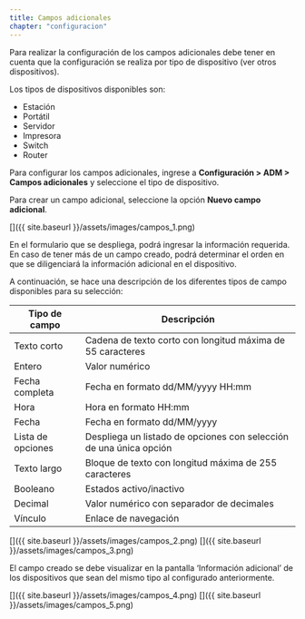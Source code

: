 ```yaml
---
title: Campos adicionales
chapter: "configuracion"
---
```


Para realizar la configuración de los campos adicionales debe tener en cuenta que la configuración se realiza por tipo de dispositivo (ver otros dispositivos).

Los tipos de dispositivos disponibles son:

*   Estación
*   Portátil
*   Servidor
*   Impresora
*   Switch
*   Router

Para configurar los campos adicionales, ingrese a **Configuración &gt; ADM &gt; Campos adicionales** y seleccione el tipo de dispositivo.

Para crear un campo adicional, seleccione la opción **Nuevo campo adicional**.

[]({{ site.baseurl }}/assets/images/campos_1.png)

En el formulario que se despliega, podrá ingresar la información requerida. En caso de tener más de un campo creado, podrá determinar el orden en que se diligenciará la información adicional en el dispositivo.

A continuación, se hace una descripción de los diferentes tipos de campo disponibles para su selección:

| **Tipo de campo** | **Descripción** |
| --- | --- |
| Texto corto | Cadena de texto corto con longitud máxima de 55 caracteres |
| Entero | Valor numérico |
| Fecha completa | Fecha en formato dd/MM/yyyy HH:mm |
| Hora | Hora en formato HH:mm |
| Fecha | Fecha en formato dd/MM/yyyy |
| Lista de opciones | Despliega un listado de opciones con selección de una única opción |
| Texto largo | Bloque de texto con longitud máxima de 255 caracteres |
| Booleano | Estados activo/inactivo |
| Decimal | Valor numérico con separador de decimales |
| Vínculo | Enlace de navegación |

[]({{ site.baseurl }}/assets/images/campos_2.png)
[]({{ site.baseurl }}/assets/images/campos_3.png)

El campo creado se debe visualizar en la pantalla ‘Información adicional’ de los dispositivos que sean del mismo tipo al configurado anteriormente.

[]({{ site.baseurl }}/assets/images/campos_4.png)
[]({{ site.baseurl }}/assets/images/campos_5.png)
